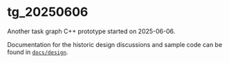 # tg_20250606

Another task graph C++ prototype started on 2025-06-06.

Documentation for the historic design discussions and sample code can be found in
[`docs/design`](docs/design/README.md).

